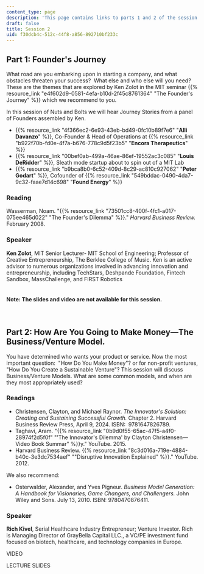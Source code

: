 ```yaml
---
content_type: page
description: 'This page contains links to parts 1 and 2 of the session. '
draft: false
title: Session 2
uid: f30dcb4c-512c-44f8-a856-892710bf233c
---
```

## Part 1: Founder's Journey

What road are you embarking upon in starting a company, and what obstacles threaten your success?  What else and who else will you need?  These are the themes that are explored by Ken Zolot in the MIT seminar {{% resource_link "e4f602d9-0581-4efa-b10d-2f45c8761364" "The Founder's Journey" %}} which we recommend to you.

In this session of Nuts and Bolts we will hear Journey Stories from a panel of Founders assembled by Ken.

- {{% resource_link "4f366ec2-6e93-43eb-bd49-0fc10b89f7e6" "**Alli Davanzo**" %}}, Co-Founder & Head of Operations at {{% resource_link "b922f70b-fd0e-4f7a-b676-778c9d5f23b5" "**Encora Therapeutics**" %}}
- {{% resource_link "00bef0ab-499a-46ae-86ef-19552ac3c085" "**Louis DeRidder**" %}}, Sleath mode startup about to spin out of a MIT Lab
- {{% resource_link "b9bca8b0-6c52-409d-8c29-ac810c927062" "**Peter Godart**" %}}, Cofounder of {{% resource_link "549bddac-0490-4da7-9c32-faae7d14c698" "**Found Energy**" %}}

### Reading

Wasserman, Noam. "{{% resource_link "73501cc8-400f-4fc1-a017-075ee465d022" "The Founder's Dilemma" %}}." *Harvard Business Review.* February 2008. 

### Speaker 

**Ken Zolot**, MIT Senior Lecturer- MIT School of Engineering; Professor of Creative Entrepreneurship, The Berklee College of Music. Ken is an active advisor to numerous organizations involved in advancing innovation and entrepreneurship, including TechStars, Deshpande Foundation, Fintech Sandbox, MassChallenge, and FIRST Robotics       
 

#### **Note: The slides and video are not available for this session.**

 

## Part 2: How Are You Going to Make Money—The Business/Venture Model. 

You have determined who wants your product or service. Now the most important question:  "How Do You Make Money"? or for non-profit ventures, "How Do You Create a Sustainable Venture"? This session will discuss Business/Venture Models. What are some common models, and when are they most appropriately used?

### Readings

- Christensen, Clayton, and Michael Raynor. *The Innovator's Solution: Creating and Sustaining Successful Growth.* Chapter 2. Harvard Business Review Press, April 9, 2024. ISBN: ‎ 9781647826789.
- Taghavi, Aram. "{{% resource_link "0b9d0f55-65ac-47f5-a4f0-28974f2d5f0f" "'The Innovator's Dilemma' by Clayton Christensen—Video Book Summar" %}}y." YouTube. 2015. 
- Harvard Business Review. {{% resource_link "8c3d016a-719e-4884-b40c-3e3dc7534aef" "\"Disruptive Innovation Explained" %}}." YouTube. 2012. 

We also recommend: 

- Osterwalder, Alexander, and Yves Pigneur. *Business Model Generation: A Handbook for Visionaries, Game Changers, and Challengers.* John Wiley and Sons. July 13, 2010. ISBN: 9780470876411. 

### Speaker

**Rich Kivel**, Serial Healthcare Industry Entrepreneur; Venture Investor. Rich is Managing Director of GrayBella Capital LLC., a VC/PE investment fund focused on biotech, healthcare, and technology companies in Europe.

VIDEO

LECTURE SLIDES